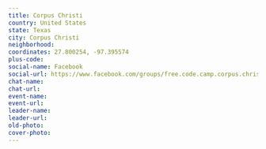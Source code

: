 ```yaml
---
title: Corpus Christi
country: United States
state: Texas
city: Corpus Christi
neighborhood: 
coordinates: 27.800254, -97.395574
plus-code:
social-name: Facebook
social-url: https://www.facebook.com/groups/free.code.camp.corpus.christi
chat-name:
chat-url:
event-name:
event-url:
leader-name:
leader-url:
old-photo: 
cover-photo:
---
```

